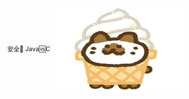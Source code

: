 安全🔐      Java🆚C
<img src="images/IMG_0610.jpeg" width = "300" height = "200" alt="图片名称" align=center />
<html>
<head>
</head>
<body background="images/IMG_0611.jpeg">
</body>
</html>

